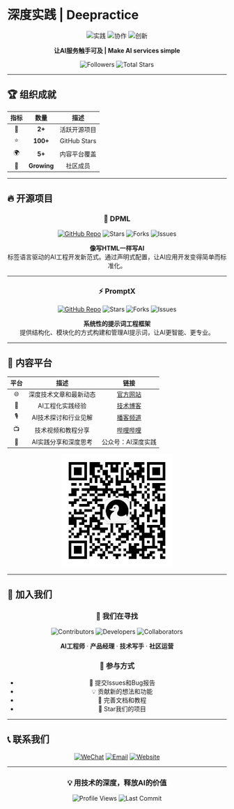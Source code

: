 # 深度实践 | Deepractice

<div align="center">

![实践](https://img.shields.io/badge/实践-Practice-4CAF50?style=for-the-badge&logo=rocket)
![协作](https://img.shields.io/badge/协作-Collaboration-2196F3?style=for-the-badge&logo=handshake)
![创新](https://img.shields.io/badge/创新-Innovation-9C27B0?style=for-the-badge&logo=lightbulb)

**让AI服务触手可及 | Make AI services simple**

![Followers](https://img.shields.io/github/followers/Deepractice?style=for-the-badge&color=blue)
![Total Stars](https://img.shields.io/github/stars/Deepractice?style=for-the-badge&color=yellow)

---

</div>

## 🏆 组织成就

<div align="center">

| 指标 | 数量 | 描述 |
|:---:|:---:|:---:|
| 🚀 | **2+** | 活跃开源项目 |
| ⭐ | **100+** | GitHub Stars |
| 🌍 | **5+** | 内容平台覆盖 |
| 👥 | **Growing** | 社区成员 |

</div>

---

## 🔥 开源项目

<div align="center">

### 🚀 DPML
[![GitHub Repo](https://img.shields.io/badge/DPML-Repository-181717?style=for-the-badge&logo=github)](https://github.com/Deepractice/dpml) 
![Stars](https://img.shields.io/github/stars/Deepractice/dpml?style=for-the-badge&color=FFD700&logo=star)
![Forks](https://img.shields.io/github/forks/Deepractice/dpml?style=for-the-badge&color=32CD32&logo=git-branch)
![Issues](https://img.shields.io/github/issues/Deepractice/dpml?style=for-the-badge&color=red)

**像写HTML一样写AI**  
标签语言驱动的AI工程开发新范式。通过声明式配置，让AI应用开发变得简单而标准化。

---

### ⚡ PromptX
[![GitHub Repo](https://img.shields.io/badge/PromptX-Repository-181717?style=for-the-badge&logo=github)](https://github.com/Deepractice/PromptX)
![Stars](https://img.shields.io/github/stars/Deepractice/PromptX?style=for-the-badge&color=FFD700&logo=star)
![Forks](https://img.shields.io/github/forks/Deepractice/PromptX?style=for-the-badge&color=32CD32&logo=git-branch)
![Issues](https://img.shields.io/github/issues/Deepractice/PromptX?style=for-the-badge&color=red)

**系统性的提示词工程框架**  
提供结构化、模块化的方式构建和管理AI提示词，让AI更智能、更专业。

</div>

---

## 📢 内容平台

<div align="center">

| 平台 | 描述 | 链接 |
|:---:|:---:|:---:|
| 🌐 | 深度技术文章和最新动态 | [官方网站](https://www.deepracticex.com) |
| 📝 | AI工程化实践经验 | [技术博客](https://www.deepracticex.com/blog.html) |
| 🎙️ | AI技术探讨和行业见解 | [播客频道](https://www.xiaoyuzhoufm.com/podcast/67bc12b63347fd01f19109ab) |
| 📺 | 技术视频和教程分享 | [哔哩哔哩](https://space.bilibili.com/277448879) |
| 📱 | AI实践分享和深度思考 | 公众号：AI深度实践 |

![WeChat QR](../assets/wechat-qrcode.png)

</div>

---

## 🤝 加入我们

<div align="center">

### 🎯 我们在寻找

![Contributors](https://img.shields.io/badge/贡献者-Welcome-success?style=for-the-badge&logo=heart)
![Developers](https://img.shields.io/badge/开发者-Wanted-blue?style=for-the-badge&logo=code)
![Collaborators](https://img.shields.io/badge/合作伙伴-Invited-purple?style=for-the-badge&logo=handshake)

**AI工程师** · **产品经理** · **技术写手** · **社区运营**

### 🔧 参与方式
- 🐛 提交Issues和Bug报告
- 💡 贡献新的想法和功能
- 📝 完善文档和教程
- 🌟 Star我们的项目

</div>

---

## 📞 联系我们

<div align="center">

[![WeChat](https://img.shields.io/badge/微信-deepracticex-07C160?style=for-the-badge&logo=wechat)](https://wechat.com)
[![Email](https://img.shields.io/badge/邮箱-sean@deepracticex.com-D14836?style=for-the-badge&logo=gmail)](mailto:sean@deepracticex.com)
[![Website](https://img.shields.io/badge/官网-deepracticex.com-4285F4?style=for-the-badge&logo=google-chrome)](https://www.deepracticex.com)

</div>

---

<div align="center">

### 💡 **用技术的深度，释放AI的价值**

![Profile Views](https://komarev.com/ghpvc/?username=Deepractice&color=blueviolet&style=for-the-badge)
![Last Commit](https://img.shields.io/github/last-commit/Deepractice/dpml?style=for-the-badge&color=green)

</div> 
